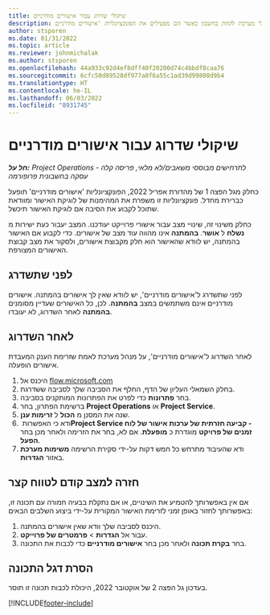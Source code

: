```yaml
---
title: שיקולי שדרוג עבור אישורים מודרניים
description: מאמר עובר על הנקודות שעל מנהלי מערכת לקחת בחשבון כאשר הם מפעילים את הפונקציונליות 'אישורים מודרניים'.
author: stsporen
ms.date: 01/31/2022
ms.topic: article
ms.reviewer: johnmichalak
ms.author: stsporen
ms.openlocfilehash: 44a933c92d4ef8dff40f20200d74c4bbdf8caa76
ms.sourcegitcommit: 6cfc50d89528df977a8f6a55c1ad39d99800d9b4
ms.translationtype: HT
ms.contentlocale: he-IL
ms.lasthandoff: 06/03/2022
ms.locfileid: "8931745"
---
```

# <a name="upgrade-considerations-for-modern-approvals"></a>שיקולי שדרוג עבור אישורים מודרניים 

_**חל על:** Project Operations לתרחישים מבוססי משאבים/לא מלאי, פריסה קלה - עסקה בחשבונית פרופורמה_

כחלק מגל הפצה 1 של מהדורת אפריל 2022, הפונקציונליות 'אישורים מודרניים' תופעל כברירת מחדל. פונקציונליות זו משפרת את המהימנות של לוגיקת האישור ומוודאת שתוכל לקבוע את הסיבה אם לוגיקת האישור תיכשל.

כחלק משינוי זה, שינויי מצב עבור אישורי פרוייקט יעודכנו. המצב יעבור כעת ישירות מ **נשלח** ל **אושר**. **בהמתנה** אינו מהווה עוד מצב של אישורים. כדי לקבוע אם האישור בהמתנה, יש לוודא שהאישור הוא חלק מקבוצת אישורים, ולסקור את מצב קבוצת האישורים המצורפת.

## <a name="before-you-upgrade"></a>לפני שתשדרג

לפני שתשדרג ל'אישורים מודרניים', יש לוודא שאין לך אישורים בהמתנה. אישורים מודרניים אינם משתמשים במצב **בהמתנה**. לכן, כל האישורים שעדיין מסומנים **בהמתנה** לאחר השדרוג, לא יעובדו.

## <a name="after-you-upgrade"></a>לאחר השדרוג

לאחר השדרוג ל'אישורים מודרניים', על מנהל מערכת לאמת שזרימת הענק המעבדת אישורים הופעלה.

1. היכנס אל [flow.microsoft.com](https://flow.microsoft.com)
2. בחלק השמאלי העליון של הדף, החלף את הסביבה שלך לסביבה ששדרגת.
3. בחר **פתרונות** כדי לפרט את הפתרונות המותקנים בסביבה.
4. ברשימת הפתרון, בחר **Project Operations** או **Project Service**.
5. שנה את המסנן מ **הכול** ל **זרימות ענן**.
6. ודא כי האפשרות **‏Project Service ‏- קביעה חזרתית של ערכות אישור של לוח זמנים של פרויקט** מוגדרת כ **מופעלת**. אם לא, בחר את הזרימה ולאחר מכן בחר **הפעל**.
7. ודא שהעיבוד מתרחש כל חמש דקות על-ידי סקירת הרשימה **משימות מערכת** באזור **הגדרות**.

## <a name="short-term-rollback"></a>חזרה למצב קודם לטווח קצר

אם אין באפשרותך להטמיע את השינויים, או אם נתקלת בבעיה חמורה עם תכונה זו, באפשרותך לחזור באופן זמני לזרימת האישור המקורית על-ידי ביצוע השלבים הבאים:
1. היכנס לסביבה שלך וודא שאין אישורים בהמתנה.
2. עבור אל **הגדרות** > **פרמטרים של פרוייקט**.
3. בחר **בקרת תכונה** ולאחר מכן בחר **אישורים מודרניים** כדי לכבות את התכונה.

## <a name="removing-the-feature-flag"></a>הסרת דגל התכונה

בעדכון גל הפצה 2 של אוקטובר 2022, היכולת לכבות תכונה זו תוסר.

[!INCLUDE[footer-include](../includes/footer-banner.md)]

